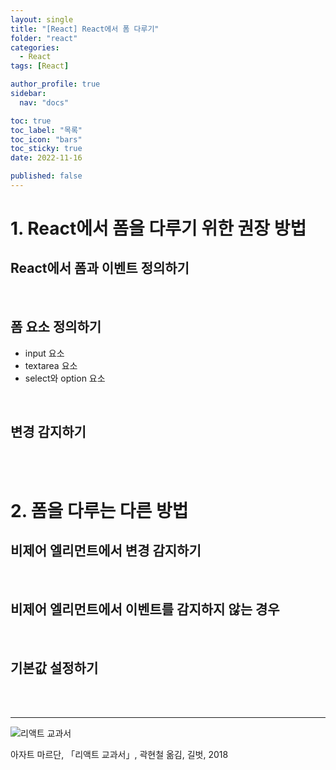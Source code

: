 ```yaml
---
layout: single
title: "[React] React에서 폼 다루기"
folder: "react"
categories:
  - React
tags: [React]

author_profile: true
sidebar:
  nav: "docs"

toc: true
toc_label: "목록"
toc_icon: "bars"
toc_sticky: true
date: 2022-11-16

published: false
---
```


# 1. React에서 폼을 다루기 위한 권장 방법

## React에서 폼과 이벤트 정의하기

<br />

## 폼 요소 정의하기
 - input 요소
 - textarea 요소
 - select와 option 요소

<br />
 
## 변경 감지하기

<br /><br />

# 2. 폼을 다루는 다른 방법

## 비제어 엘리먼트에서 변경 감지하기

<br />

## 비제어 엘리먼트에서 이벤트를 감지하지 않는 경우

<br />

## 기본값 설정하기

  <br /><br />

---

![리액트 교과서](https://shopping-phinf.pstatic.net/main_3243613/32436139938.20220527055911.jpg?type=w300)

아자트 마르단, 「리액트 교과서」, 곽현철 옮김, 길벗, 2018
